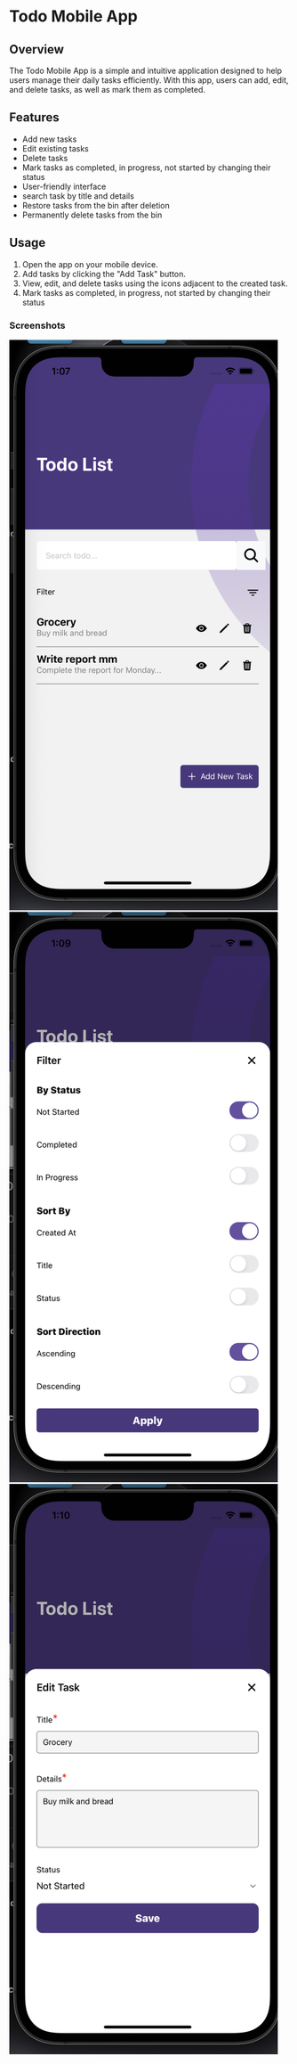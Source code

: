 # Todo Mobile App

## Overview

The Todo Mobile App is a simple and intuitive application designed to help users manage their daily tasks efficiently. With this app, users can add, edit, and delete tasks, as well as mark them as completed.

## Features

- Add new tasks
- Edit existing tasks
- Delete tasks
- Mark tasks as completed, in progress, not started by changing their status
- User-friendly interface
- search task by title and details
- Restore tasks from the bin after deletion
- Permanently delete tasks from the bin

## Usage

1. Open the app on your mobile device.
2. Add tasks by clicking the "Add Task" button.
3. View, edit, and delete tasks using the icons adjacent to the created task.
4. Mark tasks as completed, in progress, not started by changing their status

### Screenshots

![Todo App Screenshot 1](./assets/1.png)
![Todo App Screenshot 2](./assets/2.png)
![Todo App Screenshot 3](./assets/3.png)
